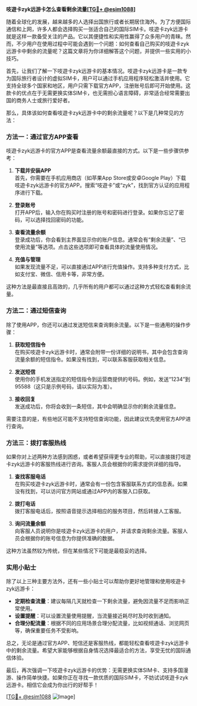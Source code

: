 **吱遊卡zyk远游卡怎么查看剩余流量[[TG💪+ @esim1088](https://t.me/s/esim1088)]**

随着全球化的发展，越来越多的人选择出国旅行或者长期居住海外。为了方便国际通信和上网，许多人都会选择购买一张适合自己的国际SIM卡。吱遊卡zyk远游卡就是这样一款备受关注的产品。它以其便捷性和实用性赢得了众多用户的青睐。然而，不少用户在使用过程中可能会遇到一个问题：如何查看自己购买的吱遊卡zyk远游卡中剩余的流量呢？这篇文章将为你详细解答这个问题，并提供一些实用的小技巧。

首先，让我们了解一下吱遊卡zyk远游卡的基本情况。吱遊卡zyk远游卡是一款专为国际旅行者设计的虚拟SIM卡，用户可以通过手机应用程序轻松激活并使用。它支持全球多个国家和地区，用户只需下载官方APP，注册账号后即可开始使用。这款卡的优点在于无需更换实体SIM卡，也无需担心语言障碍，非常适合经常需要出国的商务人士或旅行爱好者。

那么，具体该如何查看吱遊卡zyk远游卡中的剩余流量呢？以下是几种常见的方法：

### 方法一：通过官方APP查看

吱遊卡zyk远游卡的官方APP是查看流量余额最直接的方式。以下是一些步骤供参考：

1. **下载并安装APP**  
   首先，你需要在手机应用商店（如苹果App Store或安卓Google Play）下载吱遊卡zyk远游卡的官方APP。搜索“吱遊卡”或“zyk”，找到官方认证的应用程序进行下载。

2. **登录账号**  
   打开APP后，输入你在购买时注册的账号和密码进行登录。如果你忘记了密码，可以选择找回密码的功能。

3. **查看流量余额**  
   登录成功后，你会看到主界面显示你的账户信息。通常会有“剩余流量”、“已使用流量”等选项。点击这些选项即可查看具体的流量使用情况。

4. **充值与管理**  
   如果发现流量不足，可以直接通过APP进行充值操作。支持多种支付方式，比如支付宝、微信、信用卡等，非常方便。

这种方法是最直接且高效的，几乎所有的用户都可以通过这种方式轻松查看剩余流量。

### 方法二：通过短信查询

除了使用APP，你还可以通过发送短信来查询剩余流量。以下是一些通用的操作步骤：

1. **获取短信指令**  
   在购买吱遊卡zyk远游卡时，通常会附带一份详细的说明书，其中会包含查询流量余额的短信指令。如果没有找到，可以联系客服获取相关信息。

2. **发送短信**  
   使用你的手机发送指定的短信指令到运营商提供的号码。例如，发送“1234”到95588（这只是示例号码，请以实际为准）。

3. **接收回复**  
   发送成功后，你将会收到一条短信，其中会明确显示你的剩余流量信息。

需要注意的是，有些地区可能不支持短信查询功能，因此建议优先使用官方APP进行查询。

### 方法三：拨打客服热线

如果你对上述两种方法感到困惑，或者希望获得更专业的帮助，可以直接拨打吱遊卡zyk远游卡的客服热线进行咨询。客服人员会根据你的需求提供详细的指导。

1. **查找客服电话**  
   在购买吱遊卡zyk远游卡时，通常会有一份包含客服联系方式的信息表。如果没有找到，可以访问官方网站或通过APP内的客服入口获取。

2. **拨打电话**  
   拨打客服电话后，按照语音提示选择相应的服务项目，然后转接人工客服。

3. **询问流量余额**  
   向客服人员说明你是吱遊卡zyk远游卡的用户，并请求查询剩余流量。客服人员会根据你的账号信息为你提供准确的数据。

这种方法虽然较为传统，但在某些情况下可能是最稳妥的选择。

### 实用小贴士

除了以上三种主要方法外，还有一些小贴士可以帮助你更好地管理和使用吱遊卡zyk远游卡：

- **定期检查流量**：建议每隔几天就检查一下剩余流量，避免因流量不足而影响正常使用。
- **设置提醒**：可以设置流量使用提醒，当流量接近耗尽时及时收到通知。
- **合理分配流量**：根据不同的应用场景合理分配流量，比如视频通话、浏览网页等，确保重要任务不受影响。

总之，无论是通过官方APP、短信还是客服热线，都能轻松查看吱遊卡zyk远游卡中的剩余流量。希望大家能够根据自身情况选择最适合的方法，享受无忧的国际通信体验。

最后，再次强调一下吱遊卡zyk远游卡的优势：无需更换实体SIM卡、支持多国漫游、操作简单快捷。如果你正在寻找一款优质的国际SIM卡，不妨试试吱遊卡zyk远游卡。相信它会成为你出行的好帮手！

[[TG💪+ @esim1088](https://t.me/s/esim1088) ![Image](https://i.postimg.cc/4NQfJmqS/Snipaste-2025-05-13-00-14-12.png)]